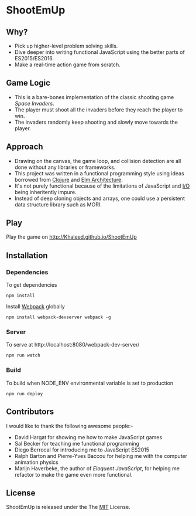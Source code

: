# ShootEmUp

## Why?

- Pick up higher-level problem solving skills.
- Dive deeper into writing functional JavaScript using the better parts of ES2015/ES2016.
- Make a real-time action game from scratch.

## Game Logic

- This is a bare-bones implementation of the classic shooting game _Space Invaders_. 
- The player must shoot all the invaders before they reach the player to win. 
- The invaders randomly keep shooting and slowly move towards the player.

## Approach

- Drawing on the canvas, the game loop, and collision detection are all done without any libraries or frameworks. 
- This project was written in a functional programming style using ideas borrowed from [Clojure](https://clojure.org/) and [Elm Architecture](https://guide.elm-lang.org/architecture/). 
- It's not purely functional because of the limitations of JavaScript and [I/O](https://en.wikipedia.org/wiki/Input/output) being inheritently impure. 
- Instead of deep cloning objects and arrays, one could use a persistent data structure library such as MORI. 

## Play

Play the game on http://Khaleed.github.io/ShootEmUp

## Installation

### Dependencies

To get dependencies

`npm install`

Install [Webpack](https://webpack.js.org/) globally 

`npm install webpack-devserver webpack -g`

### Server

To serve at http://localhost:8080/webpack-dev-server/

`npm run watch`

### Build

To build when NODE_ENV environmental variable is set to production

`npm run deploy`

## Contributors

I would like to thank the following awesome people:-

 - David Hargat for showing me how to make JavaScript games 
 - Sal Becker for teaching me functional programming
 - Diego Berrocal for introducing me to JavaScript ES2015 
 - Ralph Barton and Pierre-Yves Baccou for helping me with the computer animation physics
 - Marijn Haverbeke, the author of _Eloquent JavaScript_, for helping me refactor to make the game even more functional.

## License

ShootEmUp is released under the The [MIT](https://opensource.org/licenses/MIT) License.

<a href='http://www.recurse.com' title='Made with love at the Recurse Center'><img src='https://cloud.githubusercontent.com/assets/2883345/11322973/9e557144-910b-11e5-959a-8fdaaa4a88c5.png' height='14px'/></a>
